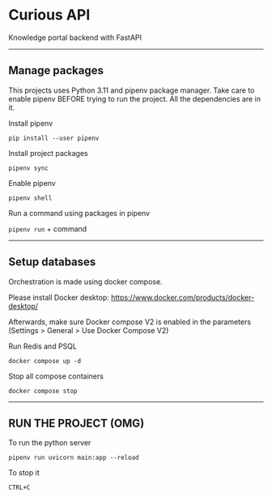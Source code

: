 # Curious API
Knowledge portal backend with FastAPI

---

## Manage packages

This projects uses Python 3.11 and pipenv package manager. Take care to enable pipenv BEFORE trying to run the project. All the dependencies are in it.

Install pipenv

`pip install --user pipenv`

Install project packages

`pipenv sync`

Enable pipenv

`pipenv shell`

Run a command using packages in pipenv

`pipenv run` + command

---

## Setup databases


Orchestration is made using docker compose.

Please install Docker desktop: https://www.docker.com/products/docker-desktop/

Afterwards, make sure Docker compose V2 is enabled in the parameters (Settings > General > Use Docker Compose V2)


Run Redis and PSQL

`docker compose up -d`

Stop all compose containers

`docker compose stop`

---

## RUN THE PROJECT (OMG)


To run the python server

`pipenv run uvicorn main:app --reload`

To stop it

`CTRL+C`



